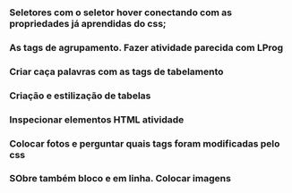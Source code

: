### Seletores com o seletor hover conectando com as propriedades já aprendidas do css;

### As tags de agrupamento. Fazer atividade parecida com LProg

### Criar caça palavras com as tags de tabelamento

### Criação e estilização de tabelas

### Inspecionar elementos HTML atividade

### Colocar fotos e perguntar quais tags foram modificadas pelo css

### SObre também bloco e em linha. Colocar imagens
